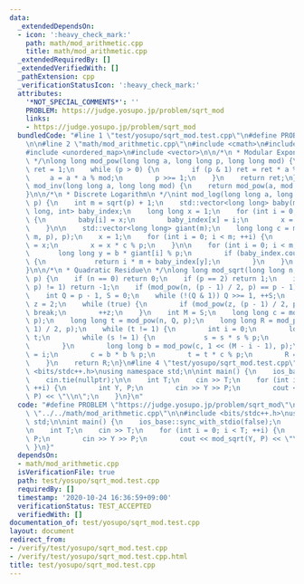 ```yaml
---
data:
  _extendedDependsOn:
  - icon: ':heavy_check_mark:'
    path: math/mod_arithmetic.cpp
    title: math/mod_arithmetic.cpp
  _extendedRequiredBy: []
  _extendedVerifiedWith: []
  _pathExtension: cpp
  _verificationStatusIcon: ':heavy_check_mark:'
  attributes:
    '*NOT_SPECIAL_COMMENTS*': ''
    PROBLEM: https://judge.yosupo.jp/problem/sqrt_mod
    links:
    - https://judge.yosupo.jp/problem/sqrt_mod
  bundledCode: "#line 1 \"test/yosupo/sqrt_mod.test.cpp\"\n#define PROBLEM \"https://judge.yosupo.jp/problem/sqrt_mod\"\
    \n\n#line 2 \"math/mod_arithmetic.cpp\"\n#include <cmath>\n#include <numeric>\n\
    #include <unordered_map>\n#include <vector>\n\n/*\n * Modular Exponentiation\n\
    \ */\nlong long mod_pow(long long a, long long p, long long mod) {\n    long long\
    \ ret = 1;\n    while (p > 0) {\n        if (p & 1) ret = ret * a % mod;\n   \
    \     a = a * a % mod;\n        p >>= 1;\n    }\n    return ret;\n}\n\nlong long\
    \ mod_inv(long long a, long long mod) {\n    return mod_pow(a, mod - 2, mod);\n\
    }\n\n/*\n * Discrete Logarithm\n */\nint mod_log(long long a, long long b, int\
    \ p) {\n    int m = sqrt(p) + 1;\n    std::vector<long long> baby(m);\n    std::unordered_map<long\
    \ long, int> baby_index;\n    long long x = 1;\n    for (int i = 0; i < m; ++i)\
    \ {\n        baby[i] = x;\n        baby_index[x] = i;\n        x = x * a % p;\n\
    \    }\n\n    std::vector<long long> giant(m);\n    long long c = mod_inv(mod_pow(a,\
    \ m, p), p);\n    x = 1;\n    for (int i = 0; i < m; ++i) {\n        giant[i]\
    \ = x;\n        x = x * c % p;\n    }\n\n    for (int i = 0; i < m; ++i) {\n \
    \       long long y = b * giant[i] % p;\n        if (baby_index.count(y) > 0)\
    \ {\n            return i * m + baby_index[y];\n        }\n    }\n    return -1;\n\
    }\n\n/*\n * Quadratic Residue\n */\nlong long mod_sqrt(long long n, long long\
    \ p) {\n    if (n == 0) return 0;\n    if (p == 2) return 1;\n    if (std::gcd(n,\
    \ p) != 1) return -1;\n    if (mod_pow(n, (p - 1) / 2, p) == p - 1) return -1;\n\
    \    int Q = p - 1, S = 0;\n    while (!(Q & 1)) Q >>= 1, ++S;\n    long long\
    \ z = 2;\n    while (true) {\n        if (mod_pow(z, (p - 1) / 2, p) == p - 1)\
    \ break;\n        ++z;\n    }\n    int M = S;\n    long long c = mod_pow(z, Q,\
    \ p);\n    long long t = mod_pow(n, Q, p);\n    long long R = mod_pow(n, (Q +\
    \ 1) / 2, p);\n    while (t != 1) {\n        int i = 0;\n        long long s =\
    \ t;\n        while (s != 1) {\n            s = s * s % p;\n            ++i;\n\
    \        }\n        long long b = mod_pow(c, 1 << (M - i - 1), p);\n        M\
    \ = i;\n        c = b * b % p;\n        t = t * c % p;\n        R = R * b % p;\n\
    \    }\n    return R;\n}\n#line 4 \"test/yosupo/sqrt_mod.test.cpp\"\n\n#include\
    \ <bits/stdc++.h>\nusing namespace std;\n\nint main() {\n    ios_base::sync_with_stdio(false);\n\
    \    cin.tie(nullptr);\n\n    int T;\n    cin >> T;\n    for (int i = 0; i < T;\
    \ ++i) {\n        int Y, P;\n        cin >> Y >> P;\n        cout << mod_sqrt(Y,\
    \ P) << \"\\n\";\n    }\n}\n"
  code: "#define PROBLEM \"https://judge.yosupo.jp/problem/sqrt_mod\"\n\n#include\
    \ \"../../math/mod_arithmetic.cpp\"\n\n#include <bits/stdc++.h>\nusing namespace\
    \ std;\n\nint main() {\n    ios_base::sync_with_stdio(false);\n    cin.tie(nullptr);\n\
    \n    int T;\n    cin >> T;\n    for (int i = 0; i < T; ++i) {\n        int Y,\
    \ P;\n        cin >> Y >> P;\n        cout << mod_sqrt(Y, P) << \"\\n\";\n   \
    \ }\n}"
  dependsOn:
  - math/mod_arithmetic.cpp
  isVerificationFile: true
  path: test/yosupo/sqrt_mod.test.cpp
  requiredBy: []
  timestamp: '2020-10-24 16:36:59+09:00'
  verificationStatus: TEST_ACCEPTED
  verifiedWith: []
documentation_of: test/yosupo/sqrt_mod.test.cpp
layout: document
redirect_from:
- /verify/test/yosupo/sqrt_mod.test.cpp
- /verify/test/yosupo/sqrt_mod.test.cpp.html
title: test/yosupo/sqrt_mod.test.cpp
---
```

